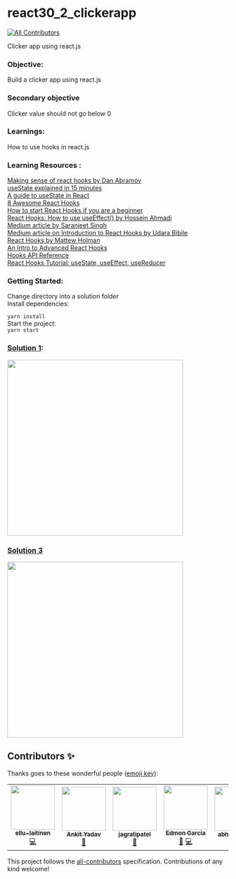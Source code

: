 # react30_2_clickerapp
<!-- ALL-CONTRIBUTORS-BADGE:START - Do not remove or modify this section -->
[![All Contributors](https://img.shields.io/badge/all_contributors-7-orange.svg?style=flat-square)](#contributors-)
<!-- ALL-CONTRIBUTORS-BADGE:END -->

Clicker app using react.js

### Objective:

Build a clicker app using react.js

### Secondary objective

Clicker value should not go below 0

### Learnings:

How to use hooks in react.js

### Learning Resources :
[Making sense of react hooks by Dan Abramov](https://dev.to/dan_abramov/making-sense-of-react-hooks-2eib)   
[useState explained in 15 minutes](https://www.youtube.com/watch?v=O6P86uwfdR0&ab_channel=WebDevSimplified)   
[A guide to useState in React](https://blog.logrocket.com/a-guide-to-usestate-in-react-ecb9952e406c/)   
[8 Awesome React Hooks](https://medium.com/better-programming/8-awesome-react-hooks-2cb31aed4f3d)   
[How to start React Hooks if you are a beginner](https://medium.com/swlh/how-to-start-with-react-hooks-b8ab723ec048)   
[React Hooks: How to use useEffect() by Hossein Ahmadi](https://medium.com/javascript-in-plain-english/react-hooks-how-to-use-useeffect-ecea3e90d84f)  
[Medium article by Saranjeet Singh](https://medium.com/@_sunnygrewal/hooks-in-react-3edfea531739)  
[Medium article on Introduction to React Hooks by Udara Bibile](https://medium.com/@chathuranga94/introduction-to-react-hooks-4694fe2d0fc0)  
[React Hooks by Mattew Holman](https://medium.com/@matthew.holman/react-hooks-usestate-41ff1bf82dd)  
[An Intro to Advanced React Hooks](https://medium.com/in-the-weeds/an-intro-to-advanced-react-hooks-a8af6397fe28)  
[Hooks API Reference](https://reactjs.org/docs/hooks-reference.html)  
[React Hooks Tutorial: useState, useEffect, useReducer](https://www.valentinog.com/blog/hooks/)
### Getting Started:   
Change directory into a solution folder   
Install dependencies:     

`yarn install`  
Start the project:  
`yarn start`

### [Solution 1](https://github.com/codeclassifiers/react30_2_clickerapp/tree/master/solution_1):

<img src="https://res.cloudinary.com/dk22rcdch/image/upload/v1602056241/Blogimages/Clicker_o7hqyq.gif" height="400" />

### [Solution 3](https://github.com/codeclassifiers/react30_2_clickerapp/tree/master/solution_3)
<img src="https://res.cloudinary.com/dk22rcdch/image/upload/v1602643920/Blogimages/Screenshot_2020-10-14_at_8.06.39_AM_a3zqoc.png" height="400" />

## Contributors ✨

Thanks goes to these wonderful people ([emoji key](https://allcontributors.org/docs/en/emoji-key)):

<!-- ALL-CONTRIBUTORS-LIST:START - Do not remove or modify this section -->
<!-- prettier-ignore-start -->
<!-- markdownlint-disable -->
<table>
  <tr>
    <td align="center"><a href="https://github.com/ellu-laitinen"><img src="https://avatars1.githubusercontent.com/u/59651879?v=4" width="100px;" alt=""/><br /><sub><b>ellu-laitinen</b></sub></a><br /><a href="https://github.com/codeclassifiers/react30_2_clickerapp/commits?author=ellu-laitinen" title="Code">💻</a></td>
    <td align="center"><a href="https://github.com/imakki"><img src="https://avatars0.githubusercontent.com/u/30835936?v=4" width="100px;" alt=""/><br /><sub><b>Ankit Yadav</b></sub></a><br /><a href="https://github.com/codeclassifiers/react30_2_clickerapp/commits?author=imakki" title="Documentation">📖</a></td>
    <td align="center"><a href="https://github.com/jagratipatel"><img src="https://avatars1.githubusercontent.com/u/47077847?v=4" width="100px;" alt=""/><br /><sub><b>jagratipatel</b></sub></a><br /><a href="https://github.com/codeclassifiers/react30_2_clickerapp/commits?author=jagratipatel" title="Documentation">📖</a></td>
    <td align="center"><a href="https://github.com/vapx"><img src="https://avatars0.githubusercontent.com/u/44257413?v=4" width="100px;" alt=""/><br /><sub><b>Edmon Garcia</b></sub></a><br /><a href="https://github.com/codeclassifiers/react30_2_clickerapp/commits?author=vapx" title="Documentation">📖</a> <a href="https://github.com/codeclassifiers/react30_2_clickerapp/commits?author=vapx" title="Code">💻</a></td>
    <td align="center"><a href="https://github.com/abhinavvv-7"><img src="https://avatars2.githubusercontent.com/u/72988038?v=4" width="100px;" alt=""/><br /><sub><b>abhinavvv-7</b></sub></a><br /><a href="https://github.com/codeclassifiers/react30_2_clickerapp/commits?author=abhinavvv-7" title="Documentation">📖</a></td>
    <td align="center"><a href="https://github.com/omkar669"><img src="https://avatars3.githubusercontent.com/u/46934695?v=4" width="100px;" alt=""/><br /><sub><b>omkar669</b></sub></a><br /><a href="https://github.com/codeclassifiers/react30_2_clickerapp/commits?author=omkar669" title="Documentation">📖</a></td>
    <td align="center"><a href="https://github.com/ghostmaulik"><img src="https://avatars1.githubusercontent.com/u/56753665?v=4" width="100px;" alt=""/><br /><sub><b>Maulik Khanna</b></sub></a><br /><a href="https://github.com/codeclassifiers/react30_2_clickerapp/commits?author=ghostmaulik" title="Documentation">📖</a></td>
  </tr>
</table>

<!-- markdownlint-enable -->
<!-- prettier-ignore-end -->
<!-- ALL-CONTRIBUTORS-LIST:END -->

This project follows the [all-contributors](https://github.com/all-contributors/all-contributors) specification. Contributions of any kind welcome!
